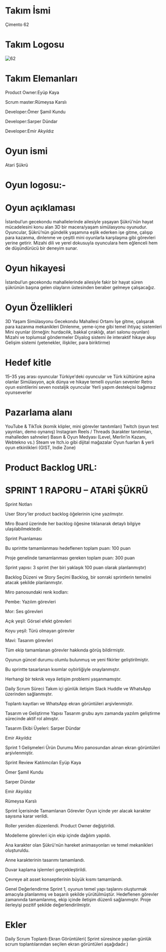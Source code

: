 # Takım İsmi
Çimento 62
# Takım Logosu
![62](https://github.com/user-attachments/assets/e0e2a999-9937-4eed-9526-25c412062346)


# Takım Elemanları

Product Owner:Eyüp Kaya

Scrum master:Rümeysa Karslı

Developer:Ömer Şamil Kundu

Developer:Sarper Dündar

Developer:Emir Akyıldız

# Oyun ismi
Atari Şükrü
# Oyun logosu:-
# Oyun açıklaması
İstanbul’un gecekondu mahallelerinde ailesiyle yaşayan Şükrü’nün hayat mücadelesini konu alan 3D bir macera/yaşam simülasyonu oyunudur. Oyuncular, Şükrü’nün gündelik yaşamına eşlik ederken işe gitme, çalışıp para kazanma, dinlenme ve çeşitli mini oyunlarla karşılaşma gibi görevleri yerine getirir. Mizahi dili ve yerel dokusuyla oyunculara hem eğlenceli hem de düşündürücü bir deneyim sunar.

# Oyun hikayesi

İstanbul’un gecekondu mahallelerinde ailesiyle fakir bir hayat süren şükrünün başına gelen olayların üstesinden beraber gelmeye çalışacağız.
# Oyun Özellikleri

 3D Yaşam Simülasyonu
 Gecekondu Mahallesi Ortamı
 İşe gitme, çalışarak para kazanma mekanikleri
 Dinlenme, yeme-içme gibi temel ihtiyaç sistemleri
 Mini oyunlar (örneğin: hurdacılık, bakkal çıraklığı, atari salonu oyunları)
 Mizahi ve toplumsal göndermeler
 Diyalog sistemi ile interaktif hikaye akışı
 Gelişim sistemi (yetenekler, ilişkiler, para biriktirme)

# Hedef kitle
15–35 yaş arası oyuncular
Türkiye'deki oyuncular ve Türk kültürüne aşina olanlar
Simülasyon, açık dünya ve hikaye temelli oyunları sevenler
Retro oyun esintilerini seven nostaljik oyuncular
Yerli yapım destekçisi bağımsız oyunseverler

# Pazarlama alanı
YouTube & TikTok (komik klipler, mini görevler tanıtımları)
 Twitch (oyun test yayınları, demo oynanış)
 Instagram Reels / Threads (karakter tanıtımları, mahalleden sahneler)
 Basın & Oyun Medyası (Level, Merlin’in Kazanı, Webtekno vs.)
 Steam ve Itch.io gibi dijital mağazalar
 Oyun fuarları & yerli oyun etkinlikleri (GIST, Indie Zone)

# Product Backlog URL:


# SPRINT 1 RAPORU – ATARİ ŞÜKRÜ
Sprint Notları

User Story'ler product backlog öğelerinin içine yazılmıştır.

Miro Board üzerinde her backlog öğesine tıklanarak detaylı bilgiye ulaşılabilmektedir.

Sprint Puanlaması

Bu sprintte tamamlanması hedeflenen toplam puan: 100 puan

Proje genelinde tamamlanması gereken toplam puan: 300 puan

Sprint yapısı: 3 sprint (her biri yaklaşık 100 puan olarak planlanmıştır)

Backlog Düzeni ve Story Seçimi
Backlog, bir sonraki sprintlerin temelini atacak şekilde planlanmıştır.

Miro panosundaki renk kodları:

Pembe: Yazılım görevleri

Mor: Ses görevleri

Açık yeşil: Görsel efekt görevleri

Koyu yeşil: Türü olmayan görevler

Mavi: Tasarım görevleri

Tüm ekip tamamlanan görevler hakkında görüş bildirmiştir.

Oyunun güncel durumu olumlu bulunmuş ve yeni fikirler geliştirilmiştir.

Bu sprintte tasarlanan kısımlar oybirliğiyle onaylanmıştır.

Herhangi bir teknik veya iletişim problemi yaşanmamıştır.

Daily Scrum Süreci
Takım içi günlük iletişim Slack Huddle ve WhatsApp üzerinden sağlanmıştır.

Toplantı kayıtları ve WhatsApp ekran görüntüleri arşivlenmiştir.

Tasarım ve Geliştirme Yapısı
Tasarım grubu aynı zamanda yazılım geliştirme sürecinde aktif rol almıştır.

Tasarım Ekibi Üyeleri:
Sarper Dündar

Emir Akyıldız

Sprint 1 Gelişmeleri
Ürün Durumu
Miro panosundan alınan ekran görüntüleri arşivlenmiştir.


Sprint Review Katılımcıları
Eyüp Kaya

Ömer Şamil Kundu

Sarper Dündar

Emir Akyıldız

Rümeysa Karslı

Sprint İçerisinde Tamamlanan Görevler
Oyun içinde yer alacak karakter sayısına karar verildi.

Roller yeniden düzenlendi. Product Owner değiştirildi.

Modelleme görevleri için ekip içinde dağılım yapıldı.

Ana karakter olan Şükrü'nün hareket animasyonları ve temel mekanikleri oluşturuldu.

Anne karakterinin tasarımı tamamlandı.

Duvar kaplama işlemleri gerçekleştirildi.

Çevreye ait asset konseptlerinin büyük kısmı tamamlandı.

Genel Değerlendirme
Sprint 1, oyunun temel yapı taşlarını oluşturmak amacıyla planlanmış ve başarılı şekilde yürütülmüştür. Hedeflenen görevler zamanında tamamlanmış, ekip içinde iletişim düzenli sağlanmıştır. Proje ilerleyişi pozitif şekilde değerlendirilmiştir.


# Ekler
Daily Scrum Toplantı Ekran Görüntüleri( Sprint süresince yapılan günlük scrum toplantılarından seçilen ekran görüntüleri aşağıdadır.)
